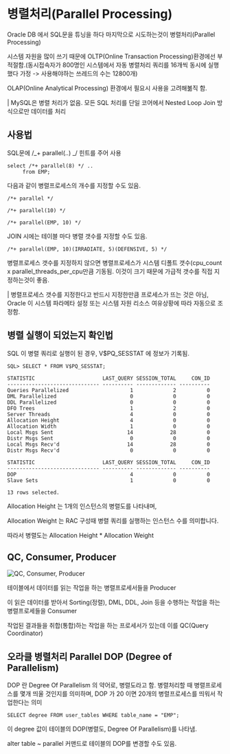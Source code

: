 # 병렬처리(Parallel Processing)

Oracle DB 에서 SQL문을 튜닝을 하다 마지막으로 시도하는것이 병렬처리(Parallel Processing)

시스템 자원을 많이 쓰기 때문에 OLTP(Online Transaction Processing)환경에선 부적절함.(동시접속자가 800명인 시스템에서 자동 병렬처리 쿼리를 16개씩 동시에 실행 했다 가정 -> 사용해야하는 쓰레드의 수는 12800개)

OLAP(Online Analytical Processing) 환경에서 필요시 사용을 고려해볾직 함.

| MySQL은 병렬 처리가 없음. 모든 SQL 처리를 단일 코어에서 Nested Loop Join 방식으로만 데이터를 처리

## 사용법

SQL문에 /_+ parallel(..) _/ 힌트를 주어 사용

```
select /*+ parallel(8) */ ..
     from EMP;
```

다음과 같이 병렬프로세스의 개수를 지정할 수도 있음.

```
/*+ parallel */

/*+ parallel(10) */

/*+ parallel(EMP, 10) */
```

JOIN 시에는 테이블 마다 병렬 갯수를 지정할 수도 있음.

```
/*+ parallel(EMP, 10)(IRRADIATE, 5)(DEFENSIVE, 5) */

```

병렬프로세스 갯수를 지정하지 않으면 병렬프로세스가 시스템 디폴트 갯수(cpu_count x parallel_threads_per_cpu만큼 기동됨. 이것이 크기 때문에 가급적 갯수를 직접 지정하는것이 좋음.

| 병렬프로세스 갯수를 지정한다고 반드시 지정한만큼 프로세스가 뜨는 것은 아님, Oracle 이 시스템 파라메타 설정 또는 시스템 자원 리소스 여유상황에 따라 자동으로 조정함.

## 병렬 실행이 되었는지 확인법

SQL 이 병렬 쿼리로 실행이 된 경우, V$PQ_SESSTAT 에 정보가 기록됨.

```
SQL> SELECT * FROM V$PQ_SESSTAT;

STATISTIC                      LAST_QUERY SESSION_TOTAL     CON_ID
------------------------------ ---------- ------------- ----------
Queries Parallelized                    1             2          0
DML Parallelized                        0             0          0
DDL Parallelized                        0             0          0
DFO Trees                               1             2          0
Server Threads                          4             0          0
Allocation Height                       4             0          0
Allocation Width                        1             0          0
Local Msgs Sent                        14            28          0
Distr Msgs Sent                         0             0          0
Local Msgs Recv'd                      14            28          0
Distr Msgs Recv'd                       0             0          0

STATISTIC                      LAST_QUERY SESSION_TOTAL     CON_ID
------------------------------ ---------- ------------- ----------
DOP                                     4             0          0
Slave Sets                              1             0          0

13 rows selected.
```

Allocation Height 는 1개의 인스턴스의 병렬도를 나타내며,

Allocation Weight 는 RAC 구성때 병렬 쿼리를 실행하는 인스턴스 수를 의미합니다.

따라서 병렬도는 Allocation Height \* Allocation Weight

## QC, Consumer, Producer

![QC, Consumer, Producer](https://img1.daumcdn.net/thumb/R1280x0/?scode=mtistory2&fname=https%3A%2F%2Fblog.kakaocdn.net%2Fdn%2Fy9Qa0%2FbtqytV7dIAq%2FK95i8dY3X43nzrZhvhkPrk%2Fimg.png)

테이블에서 데이터를 읽는 작업을 하는 병렬프로세서들을 Producer

이 읽은 데이터를 받아서 Sorting(정렬), DML, DDL, Join 등을 수행하는 작업을 하는 병렬프로세들을 Consumer

작업된 결과들을 취합(통합)하는 작업을 하는 프로세서가 있는데 이를 QC(Query Coordinator)

## 오라클 병렬처리 Parallel DOP (Degree of Parallelism)

DOP 란 Degree Of Parallelism 의 약어로, 병렬도라고 함. 병렬처리할 때 병렬프로세스를 몇개 띄울 것인지를 의미하며, DOP 가 20 이면 20개의 병렬프로세스를 띄워서 작업한다는 의미

```
SELECT degree FROM user_tables WHERE table_name = "EMP";
```

이 degree 값이 테이블의 DOP(병렬도, Degree Of Parallelism)를 나타냄.

alter table ~ parallel 커맨드로 테이블의 DOP를 변경할 수도 있음.
